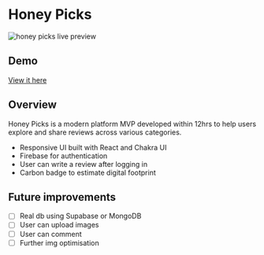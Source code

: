 # Honey Picks

![honey picks live preview](https://ik.imagekit.io/akita311/honeypicks.jpg?tr=w-500)

## Demo

[View it here](https://honey-picks.vercel.app/)

## Overview

Honey Picks is a modern platform MVP developed within 12hrs to help users explore and share reviews across various categories.

- Responsive UI built with React and Chakra UI
- Firebase for authentication
- User can write a review after logging in
- Carbon badge to estimate digital footprint

## Future improvements

- [ ] Real db using Supabase or MongoDB
- [ ] User can upload images
- [ ] User can comment
- [ ] Further img optimisation
